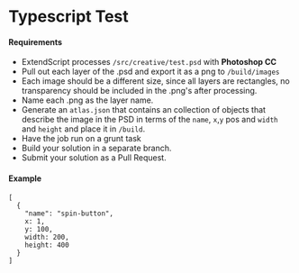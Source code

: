 # Typescript Test
#### Requirements
  - ExtendScript processes `/src/creative/test.psd` with **Photoshop CC**
  - Pull out each layer of the .psd and export it as a png to `/build/images`
  - Each image should be a different size, since all layers are rectangles, no transparency should be included in the .png's after processing.
  - Name each .png as the layer name.
  - Generate an `atlas.json` that contains an collection of objects that describe the image in the PSD in terms of the `name`, `x`,`y` pos and `width` and `height` and place it in `/build`.
  - Have the job run on a grunt task
  - Build your solution in a separate branch.
  - Submit your solution as a Pull Request.

#### Example
```
[
  {
    "name": "spin-button",
    x: 1,
    y: 100,
    width: 200,
    height: 400
  }
]
```
